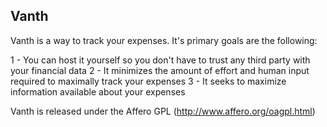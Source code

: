 Vanth
-----

Vanth is a way to track your expenses. It's primary goals are the following:

1 - You can host it yourself so you don't have to trust any third party with your financial data
2 - It minimizes the amount of effort and human input required to maximally track your expenses
3 - It seeks to maximize information available about your expenses

Vanth is released under the Affero GPL (http://www.affero.org/oagpl.html)
